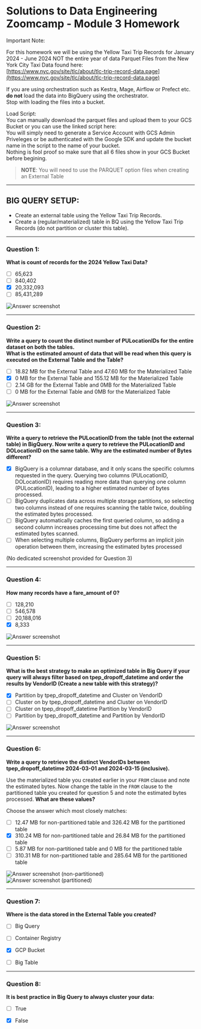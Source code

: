 # Solutions to Data Engineering Zoomcamp - Module 3 Homework

Important Note:

For this homework we will be using the Yellow Taxi Trip Records for January 2024 - June 2024 NOT the entire year of data Parquet Files from the New York City Taxi Data found here:  
[https://www.nyc.gov/site/tlc/about/tlc-trip-record-data.page](https://www.nyc.gov/site/tlc/about/tlc-trip-record-data.page)

If you are using orchestration such as Kestra, Mage, Airflow or Prefect etc. **do not** load the data into BigQuery using the orchestrator.  
Stop with loading the files into a bucket.

Load Script:  
You can manually download the parquet files and upload them to your GCS Bucket or you can use the linked script here:  
You will simply need to generate a Service Account with GCS Admin Priveleges or be authenticated with the Google SDK and update the bucket name in the script to the name of your bucket.  
Nothing is fool proof so make sure that all 6 files show in your GCS Bucket before begining.

> **NOTE**: You will need to use the PARQUET option files when creating an External Table

---

## BIG QUERY SETUP:

- Create an external table using the Yellow Taxi Trip Records.  
- Create a (regular/materialized) table in BQ using the Yellow Taxi Trip Records (do not partition or cluster this table).

---

### Question 1:

**What is count of records for the 2024 Yellow Taxi Data?**

- [ ] 65,623  
- [ ] 840,402  
- [x] 20,332,093  
- [ ] 85,431,289  

![Answer screenshot](./h3_images/h3_1.png)

---

### Question 2:

**Write a query to count the distinct number of PULocationIDs for the entire dataset on both the tables.  
What is the estimated amount of data that will be read when this query is executed on the External Table and the Table?**

- [ ] 18.82 MB for the External Table and 47.60 MB for the Materialized Table  
- [x] 0 MB for the External Table and 155.12 MB for the Materialized Table  
- [ ] 2.14 GB for the External Table and 0MB for the Materialized Table  
- [ ] 0 MB for the External Table and 0MB for the Materialized Table  

![Answer screenshot](./h3_images/h3_2.png)

---

### Question 3:

**Write a query to retrieve the PULocationID from the table (not the external table) in BigQuery. Now write a query to retrieve the PULocationID and DOLocationID on the same table. Why are the estimated number of Bytes different?**

- [x] BigQuery is a columnar database, and it only scans the specific columns requested in the query. Querying two columns (PULocationID, DOLocationID) requires reading more data than querying one column (PULocationID), leading to a higher estimated number of bytes processed.  
- [ ] BigQuery duplicates data across multiple storage partitions, so selecting two columns instead of one requires scanning the table twice, doubling the estimated bytes processed.  
- [ ] BigQuery automatically caches the first queried column, so adding a second column increases processing time but does not affect the estimated bytes scanned.  
- [ ] When selecting multiple columns, BigQuery performs an implicit join operation between them, increasing the estimated bytes processed  

(No dedicated screenshot provided for Question 3)

---

### Question 4:

**How many records have a fare_amount of 0?**

- [ ] 128,210  
- [ ] 546,578  
- [ ] 20,188,016  
- [x] 8,333  

![Answer screenshot](./h3_images/h3_4.png)

---

### Question 5:

**What is the best strategy to make an optimized table in Big Query if your query will always filter based on tpep_dropoff_datetime and order the results by VendorID (Create a new table with this strategy)?**

- [x] Partition by tpep_dropoff_datetime and Cluster on VendorID  
- [ ] Cluster on by tpep_dropoff_datetime and Cluster on VendorID  
- [ ] Cluster on tpep_dropoff_datetime Partition by VendorID  
- [ ] Partition by tpep_dropoff_datetime and Partition by VendorID  

![Answer screenshot](./h3_images/h3_5.png)

---

### Question 6:

**Write a query to retrieve the distinct VendorIDs between tpep_dropoff_datetime 2024-03-01 and 2024-03-15 (inclusive).**

Use the materialized table you created earlier in your `FROM` clause and note the estimated bytes. Now change the table in the `FROM` clause to the partitioned table you created for question 5 and note the estimated bytes processed. **What are these values?**

Choose the answer which most closely matches:

- [ ] 12.47 MB for non-partitioned table and 326.42 MB for the partitioned table  
- [x] 310.24 MB for non-partitioned table and 26.84 MB for the partitioned table  
- [ ] 5.87 MB for non-partitioned table and 0 MB for the partitioned table  
- [ ] 310.31 MB for non-partitioned table and 285.64 MB for the partitioned table  

![Answer screenshot (non-partitioned)](./h3_images/h3_6_non-partitioned.png)  
![Answer screenshot (partitioned)](./h3_images/h3_6_partitioned.png)

---

### Question 7:

**Where is the data stored in the External Table you created?**

- [ ] Big Query  
- [ ] Container Registry  
- [x] GCP Bucket  
- [ ] Big Table  


---

### Question 8:

**It is best practice in Big Query to always cluster your data:**

- [ ] True  
- [x] False  

